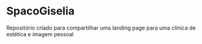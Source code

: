 # SpacoGiselia

Repositório criado para compartilhar uma landing page para uma clínica de estética e imagem pessoal
